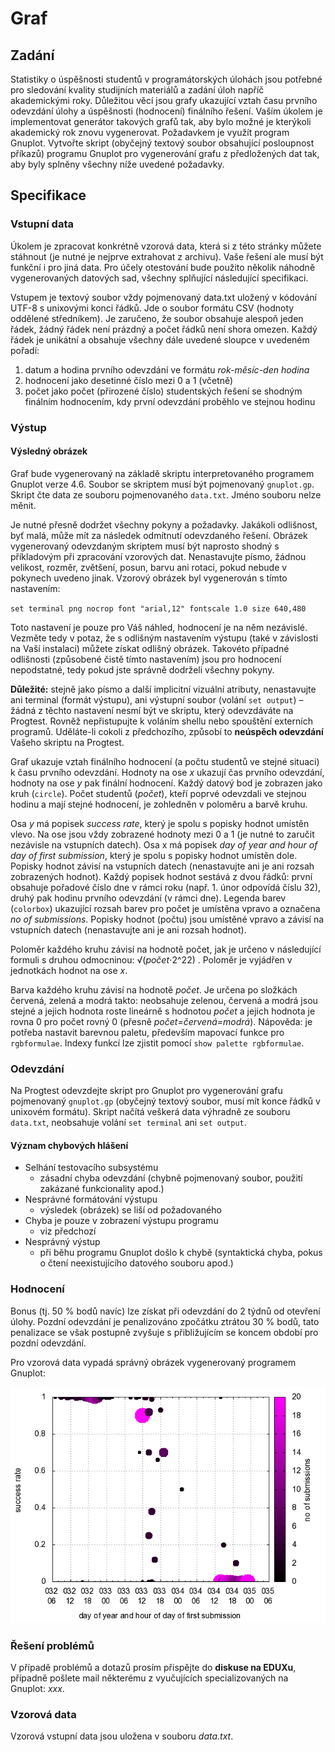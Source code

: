 # Graf
## Zadání
Statistiky o úspěšnosti studentů v programátorských úlohách jsou potřebné pro sledování kvality studijních materiálů a zadání úloh napříč akademickými roky. Důležitou věcí jsou grafy ukazující vztah času prvního odevzdání úlohy a úspěšnosti (hodnocení) finálního řešení. Vaším úkolem je implementovat generátor takových grafů tak, aby bylo možné je kterýkoli akademický rok znovu vygenerovat. Požadavkem je využít program Gnuplot. Vytvořte skript (obyčejný textový soubor obsahující posloupnost příkazů) programu Gnuplot pro vygenerování grafu z předložených dat tak, aby byly splněny všechny níže uvedené požadavky.

## Specifikace
### Vstupní data

Úkolem je zpracovat konkrétně vzorová data, která si z této stránky můžete stáhnout (je nutné je nejprve extrahovat z archivu). Vaše řešení ale musí být funkční i pro jiná data. Pro účely otestování bude použito několik náhodně vygenerovaných datových sad, všechny splňující následující specifikaci.

Vstupem je textový soubor vždy pojmenovaný data.txt uložený v kódování UTF-8 s unixovými konci řádků. Jde o soubor formátu CSV (hodnoty oddělené středníkem). Je zaručeno, že soubor obsahuje alespoň jeden řádek, žádný řádek není prázdný a počet řádků není shora omezen. Každý řádek je unikátní a obsahuje všechny dále uvedené sloupce v uvedeném pořadí:

1. datum a hodina prvního odevzdání ve formátu _rok-měsíc-den hodina_
2. hodnocení jako desetinné číslo mezi 0 a 1 (včetně)
3. počet jako počet (přirozené číslo) studentských řešení se shodným finálním hodnocením, kdy první odevzdání proběhlo ve stejnou hodinu

### Výstup

#### Výsledný obrázek

Graf bude vygenerovaný na základě skriptu interpretovaného programem Gnuplot verze 4.6. Soubor se skriptem musí být pojmenovaný `gnuplot.gp`. Skript čte data ze souboru pojmenovaného `data.txt`. Jméno souboru nelze měnit.

Je nutné přesně dodržet všechny pokyny a požadavky. Jakákoli odlišnost, byť malá, může mít za následek odmítnutí odevzdaného řešení. Obrázek vygenerovaný odevzdaným skriptem musí být naprosto shodný s příkladovým při zpracování vzorových dat. Nenastavujte písmo, žádnou velikost, rozměr, zvětšení, posun, barvu ani rotaci, pokud nebude v pokynech uvedeno jinak. Vzorový obrázek byl vygenerován s tímto nastavením:

`set terminal png nocrop font "arial,12" fontscale 1.0 size 640,480`

Toto nastavení je pouze pro Váš náhled, hodnocení je na něm nezávislé. Vezměte tedy v potaz, že s odlišným nastavením výstupu (také v závislosti na Vaší instalaci) můžete získat odlišný obrázek. Takovéto případné odlišnosti (způsobené čistě tímto nastavením) jsou pro hodnocení nepodstatné, tedy pokud jste správně dodrželi všechny pokyny.

**Důležité:** stejně jako písmo a další implicitní vizuální atributy, nenastavujte ani terminal (formát výstupu), ani výstupní soubor (volání `set output`) – žádná z těchto nastavení nesmí být ve skriptu, který odevzdáváte na Progtest. Rovněž nepřistupujte k voláním shellu nebo spouštění externích programů. Uděláte-li cokoli z předchozího, způsobí to **neúspěch odevzdání** Vašeho skriptu na Progtest.

Graf ukazuje vztah finálního hodnocení (a počtu studentů ve stejné situaci) k času prvního odevzdání. Hodnoty na ose _x_ ukazují čas prvního odevzdání, hodnoty na ose _y_ pak finální hodnocení. Každý datový bod je zobrazen jako kruh (`circle`). Počet studentů (_počet_), kteří poprvé odevzdali ve stejnou hodinu a mají stejné hodnocení, je zohledněn v poloměru a barvě kruhu.

Osa _y_ má popisek _success rate_, který je spolu s popisky hodnot umístěn vlevo. Na ose jsou vždy zobrazené hodnoty mezi 0 a 1 (je nutné to zaručit nezávisle na vstupních datech). Osa x má popisek _day of year and hour of day of first submission_, který je spolu s popisky hodnot umístěn dole. Popisky hodnot závisí na vstupních datech (nenastavujte ani je ani rozsah zobrazených hodnot). Každý popisek hodnot sestává z dvou řádků: první obsahuje pořadové číslo dne v rámci roku (např. 1. únor odpovídá číslu 32), druhý pak hodinu prvního odevzdání (v rámci dne). Legenda barev (`colorbox`) ukazující rozsah barev pro počet je umístěna vpravo a označena _no of submissions_. Popisky hodnot (počtu) jsou umístěné vpravo a závisí na vstupních datech (nenastavujte ani je ani rozsah hodnot).

Poloměr každého kruhu závisí na hodnotě počet, jak je určeno v následující formuli s druhou odmocninou: √(_počet_⋅2^22) . Poloměr je vyjádřen v jednotkách hodnot na ose _x_.

Barva každého kruhu závisí na hodnotě _počet_. Je určena po složkách červená, zelená a modrá takto: neobsahuje zelenou, červená a modrá jsou stejné a jejich hodnota roste lineárně s hodnotou _počet_ a jejich hodnota je rovna 0 pro počet rovný 0 (přesně _počet=červená=modrá_). Nápověda: je potřeba nastavit barevnou paletu, především mapovací funkce pro `rgbformulae`. Indexy funkcí lze zjistit pomocí `show palette rgbformulae`.

### Odevzdání

Na Progtest odevzdejte skript pro Gnuplot pro vygenerování grafu pojmenovaný `gnuplot.gp` (obyčejný textový soubor, musí mít konce řádků v unixovém formátu). Skript načítá veškerá data výhradně ze souboru `data.txt`, neobsahuje volání `set terminal` ani `set output`.

#### Význam chybových hlášení

* Selhání testovacího subsystému
  * zásadní chyba odevzdání (chybně pojmenovaný soubor, použití zakázané funkcionality apod.)
* Nesprávné formátování výstupu
  * výsledek (obrázek) se liší od požadovaného
* Chyba je pouze v zobrazení výstupu programu
  * viz předchozí
* Nesprávný výstup
  * při běhu programu Gnuplot došlo k chybě (syntaktická chyba, pokus o čtení neexistujícího datového souboru apod.)

### Hodnocení

Bonus (tj. 50 % bodů navíc) lze získat při odevzdání do 2 týdnů od otevření úlohy. Pozdní odevzdání je penalizováno zpočátku ztrátou 30 % bodů, tato penalizace se však postupně zvyšuje s přibližujícím se koncem období pro pozdní odevzdání.

Pro vzorová data vypadá správný obrázek vygenerovaný programem Gnuplot:

![Alt text](img.png)

### Řešení problémů

V případě problémů a dotazů prosím přispějte do **diskuse na EDUXu**, případně pošlete mail některému z vyučujících specializovaných na Gnuplot: _xxx_.

### Vzorová data
Vzorová vstupní data jsou uložena v souboru _data.txt_.
